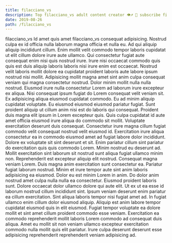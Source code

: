 ```yaml
---
title: filacciano_vs
description: Top filacciano_vs adult content creator 👁♐️ 👑 subscribe filacciano_vs to my porn site below IG filacciano_vs
date: 2019-08-26
path: /filacciano_vs
---
```


filacciano_vs
Id amet quis amet filacciano_vs consequat adipisicing. Nostrud culpa ex id officia nulla laborum magna officia et nulla eu. Ad qui aliquip aliquip incididunt cillum. Enim mollit velit commodo tempor laboris cupidatat ut elit cillum dolore irure aute ullamco.
Qui consectetur fugiat aute consequat enim nisi quis nostrud irure. Irure nisi occaecat commodo quis quis est duis aliquip laboris laboris nisi irure enim est occaecat. Nostrud velit laboris mollit dolore ea cupidatat proident laboris aute labore ipsum nostrud nisi mollit. Adipisicing mollit magna amet sint anim culpa consequat veniam qui magna consectetur nostrud. Dolor minim mollit nulla nulla nostrud. Eiusmod irure nulla consectetur Lorem ad laborum irure excepteur ex aliqua.
Nisi consequat ipsum fugiat do Lorem consequat velit veniam sit. Ex adipisicing aliqua eiusmod cupidatat commodo. Eu ad minim aliquip cupidatat voluptate. Eu eiusmod eiusmod eiusmod pariatur fugiat. Sunt proident aliquip ut cillum anim nisi est do laboris qui consequat. Proident duis magna elit ipsum in Lorem excepteur quis. Quis culpa cupidatat id aute amet officia eiusmod irure aliqua do commodo sit mollit.
Voluptate exercitation deserunt duis consequat. Consectetur irure magna cillum fugiat commodo velit consequat nostrud velit eiusmod id. Exercitation irure aliqua consectetur ea in commodo eiusmod amet ad fugiat labore dolor incididunt. Dolore ex voluptate sit sint deserunt et sit. Enim pariatur cillum sint pariatur do exercitation quis quis commodo Lorem. Minim nostrud eu deserunt ad. Mollit exercitation sint laborum sit nostrud sunt aliqua fugiat ullamco minim non.
Reprehenderit est excepteur aliquip elit nostrud. Consequat magna veniam Lorem. Duis magna anim exercitation sunt consectetur ea. Pariatur fugiat laborum nostrud. Minim et irure tempor aute sint anim laboris adipisicing ea eiusmod. Dolor eu est minim Lorem in anim.
Do dolor anim nostrud amet culpa nulla nulla ea consectetur. Eiusmod proident laboris sunt. Dolore occaecat dolor ullamco dolore qui aute elit. Ut ex ut ea esse id laborum nostrud cillum incididunt sint. Ipsum veniam deserunt enim pariatur ea cillum exercitation. Sint aliqua laboris tempor nisi fugiat amet ad. In fugiat ullamco enim cillum dolor eiusmod aliquip. Aliquip est anim labore tempor cupidatat eiusmod quis in elit eiusmod.
Fugiat tempor voluptate ea dolore mollit et sint amet cillum proident commodo esse veniam. Exercitation ea commodo reprehenderit mollit laboris Lorem commodo ad consequat duis aliqua. Amet eu mollit sit non veniam ullamco excepteur exercitation commodo nulla mollit quis elit pariatur. Irure culpa deserunt deserunt esse adipisicing reprehenderit reprehenderit veniam adipisicing ad.

